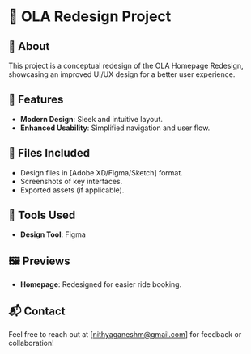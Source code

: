 # 🚗 OLA Redesign Project  

## 📖 About  
This project is a conceptual redesign of the OLA Homepage Redesign, showcasing an improved UI/UX design for a better user experience.  

## 🌟 Features  
- **Modern Design**: Sleek and intuitive layout.  
- **Enhanced Usability**: Simplified navigation and user flow.

## 📂 Files Included  
- Design files in [Adobe XD/Figma/Sketch] format.  
- Screenshots of key interfaces.  
- Exported assets (if applicable).  

## 🔧 Tools Used  
- **Design Tool**: Figma

## 🖼️ Previews  
- **Homepage**: Redesigned for easier ride booking. 

## 📬 Contact  
Feel free to reach out at [nithyaganeshm@gmail.com] for feedback or collaboration!  
